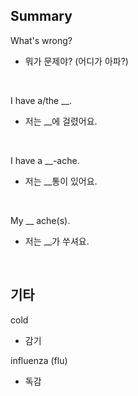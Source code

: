 ## Summary

What's wrong?
- 뭐가 문제야? (어디가 아파?)

<br>

I have a/the __.
- 저는 __에 걸렸어요.

<br>

I have a __-ache.
- 저는 __통이 있어요.

<br>

My __ ache(s).
- 저는 __가 쑤셔요.

<br>

## 기타

cold
- 감기

influenza (flu)
- 독감
